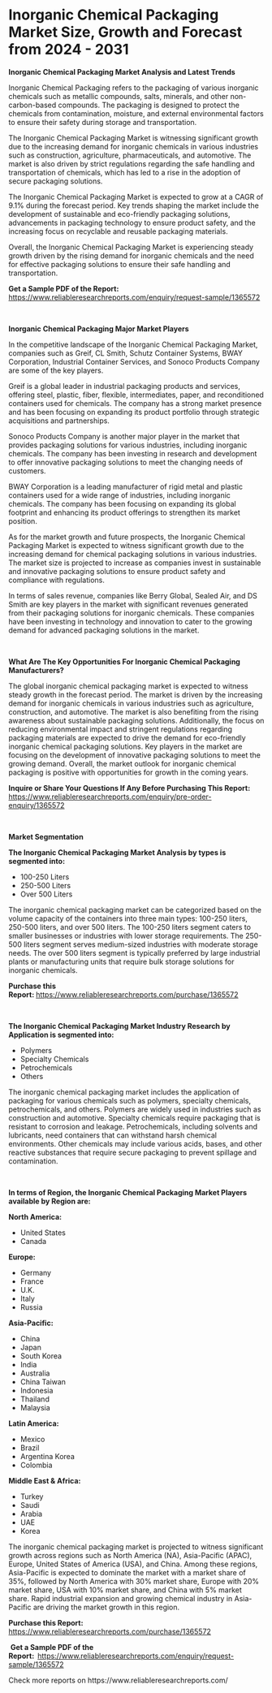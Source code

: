 <p><h1>Inorganic Chemical Packaging Market Size, Growth and Forecast from 2024 - 2031</h1></p><p><strong>Inorganic Chemical Packaging Market Analysis and Latest Trends</strong></p>
<p><p>Inorganic Chemical Packaging refers to the packaging of various inorganic chemicals such as metallic compounds, salts, minerals, and other non-carbon-based compounds. The packaging is designed to protect the chemicals from contamination, moisture, and external environmental factors to ensure their safety during storage and transportation.</p><p>The Inorganic Chemical Packaging Market is witnessing significant growth due to the increasing demand for inorganic chemicals in various industries such as construction, agriculture, pharmaceuticals, and automotive. The market is also driven by strict regulations regarding the safe handling and transportation of chemicals, which has led to a rise in the adoption of secure packaging solutions.</p><p>The Inorganic Chemical Packaging Market is expected to grow at a CAGR of 9.1% during the forecast period. Key trends shaping the market include the development of sustainable and eco-friendly packaging solutions, advancements in packaging technology to ensure product safety, and the increasing focus on recyclable and reusable packaging materials.</p><p>Overall, the Inorganic Chemical Packaging Market is experiencing steady growth driven by the rising demand for inorganic chemicals and the need for effective packaging solutions to ensure their safe handling and transportation.</p></p>
<p><strong>Get a Sample PDF of the Report:&nbsp;</strong> <a href="https://www.reliableresearchreports.com/enquiry/request-sample/1365572">https://www.reliableresearchreports.com/enquiry/request-sample/1365572</a></p>
<p>&nbsp;</p>
<p><strong>Inorganic Chemical Packaging Major Market Players</strong></p>
<p><p>In the competitive landscape of the Inorganic Chemical Packaging Market, companies such as Greif, CL Smith, Schutz Container Systems, BWAY Corporation, Industrial Container Services, and Sonoco Products Company are some of the key players.</p><p>Greif is a global leader in industrial packaging products and services, offering steel, plastic, fiber, flexible, intermediates, paper, and reconditioned containers used for chemicals. The company has a strong market presence and has been focusing on expanding its product portfolio through strategic acquisitions and partnerships.</p><p>Sonoco Products Company is another major player in the market that provides packaging solutions for various industries, including inorganic chemicals. The company has been investing in research and development to offer innovative packaging solutions to meet the changing needs of customers.</p><p>BWAY Corporation is a leading manufacturer of rigid metal and plastic containers used for a wide range of industries, including inorganic chemicals. The company has been focusing on expanding its global footprint and enhancing its product offerings to strengthen its market position.</p><p>As for the market growth and future prospects, the Inorganic Chemical Packaging Market is expected to witness significant growth due to the increasing demand for chemical packaging solutions in various industries. The market size is projected to increase as companies invest in sustainable and innovative packaging solutions to ensure product safety and compliance with regulations.</p><p>In terms of sales revenue, companies like Berry Global, Sealed Air, and DS Smith are key players in the market with significant revenues generated from their packaging solutions for inorganic chemicals. These companies have been investing in technology and innovation to cater to the growing demand for advanced packaging solutions in the market.</p></p>
<p>&nbsp;</p>
<p><strong>What Are The Key Opportunities For Inorganic Chemical Packaging Manufacturers?</strong></p>
<p><p>The global inorganic chemical packaging market is expected to witness steady growth in the forecast period. The market is driven by the increasing demand for inorganic chemicals in various industries such as agriculture, construction, and automotive. The market is also benefiting from the rising awareness about sustainable packaging solutions. Additionally, the focus on reducing environmental impact and stringent regulations regarding packaging materials are expected to drive the demand for eco-friendly inorganic chemical packaging solutions. Key players in the market are focusing on the development of innovative packaging solutions to meet the growing demand. Overall, the market outlook for inorganic chemical packaging is positive with opportunities for growth in the coming years.</p></p>
<p><strong>Inquire or Share Your Questions If Any Before Purchasing This Report:</strong> <a href="https://www.reliableresearchreports.com/enquiry/pre-order-enquiry/1365572">https://www.reliableresearchreports.com/enquiry/pre-order-enquiry/1365572</a></p>
<p>&nbsp;</p>
<p><strong>Market Segmentation</strong></p>
<p><strong>The Inorganic Chemical Packaging Market Analysis by types is segmented into:</strong></p>
<p><ul><li>100-250 Liters</li><li>250-500 Liters</li><li>Over 500 Liters</li></ul></p>
<p><p>The inorganic chemical packaging market can be categorized based on the volume capacity of the containers into three main types: 100-250 liters, 250-500 liters, and over 500 liters. The 100-250 liters segment caters to smaller businesses or industries with lower storage requirements. The 250-500 liters segment serves medium-sized industries with moderate storage needs. The over 500 liters segment is typically preferred by large industrial plants or manufacturing units that require bulk storage solutions for inorganic chemicals.</p></p>
<p><strong>Purchase this Report:&nbsp;</strong><a href="https://www.reliableresearchreports.com/purchase/1365572">https://www.reliableresearchreports.com/purchase/1365572</a></p>
<p>&nbsp;</p>
<p><strong>The Inorganic Chemical Packaging Market Industry Research by Application is segmented into:</strong></p>
<p><ul><li>Polymers</li><li>Specialty Chemicals</li><li>Petrochemicals</li><li>Others</li></ul></p>
<p><p>The inorganic chemical packaging market includes the application of packaging for various chemicals such as polymers, specialty chemicals, petrochemicals, and others. Polymers are widely used in industries such as construction and automotive. Specialty chemicals require packaging that is resistant to corrosion and leakage. Petrochemicals, including solvents and lubricants, need containers that can withstand harsh chemical environments. Other chemicals may include various acids, bases, and other reactive substances that require secure packaging to prevent spillage and contamination.</p></p>
<p>&nbsp;</p>
<p><strong>In terms of Region, the Inorganic Chemical Packaging Market Players available by Region are:</strong></p>
<p>
    <p> <strong> North America: </strong>
        <ul>
            <li>United States</li>
            <li>Canada</li>
        </ul>
        </p> 
    <p> <strong> Europe: </strong>
        <ul>
            <li>Germany</li>
            <li>France</li>
            <li>U.K.</li>
            <li>Italy</li>
            <li>Russia</li>
        </ul>
        </p> 
    <p> <strong> Asia-Pacific: </strong>
        <ul>
            <li>China</li>
            <li>Japan</li>
            <li>South Korea</li>
            <li>India</li>
            <li>Australia</li>
            <li>China Taiwan</li>
            <li>Indonesia</li>
            <li>Thailand</li>
            <li>Malaysia</li>
        </ul>
        </p> 
    <p> <strong> Latin America: </strong>
        <ul>
            <li>Mexico</li>
            <li>Brazil</li>
            <li>Argentina Korea</li>
            <li>Colombia</li>
        </ul>
        </p> 
    <p> <strong> Middle East & Africa: </strong>
        <ul>
            <li>Turkey</li>
            <li>Saudi</li>
            <li>Arabia</li>
            <li>UAE</li>
            <li>Korea</li>
        </ul>
    </p>
    </p>
<p><p>The inorganic chemical packaging market is projected to witness significant growth across regions such as North America (NA), Asia-Pacific (APAC), Europe, United States of America (USA), and China. Among these regions, Asia-Pacific is expected to dominate the market with a market share of 35%, followed by North America with 30% market share, Europe with 20% market share, USA with 10% market share, and China with 5% market share. Rapid industrial expansion and growing chemical industry in Asia-Pacific are driving the market growth in this region.</p></p>
<p><strong>Purchase this Report: </strong><a href="https://www.reliableresearchreports.com/purchase/1365572">https://www.reliableresearchreports.com/purchase/1365572</a></p>
<p>&nbsp;<strong>Get a Sample PDF of the Report:&nbsp;&nbsp;</strong><a href="https://www.reliableresearchreports.com/enquiry/request-sample/1365572">https://www.reliableresearchreports.com/enquiry/request-sample/1365572</a></p>
<p><strong></strong></p>
<p>Check more reports on https://www.reliableresearchreports.com/</p>